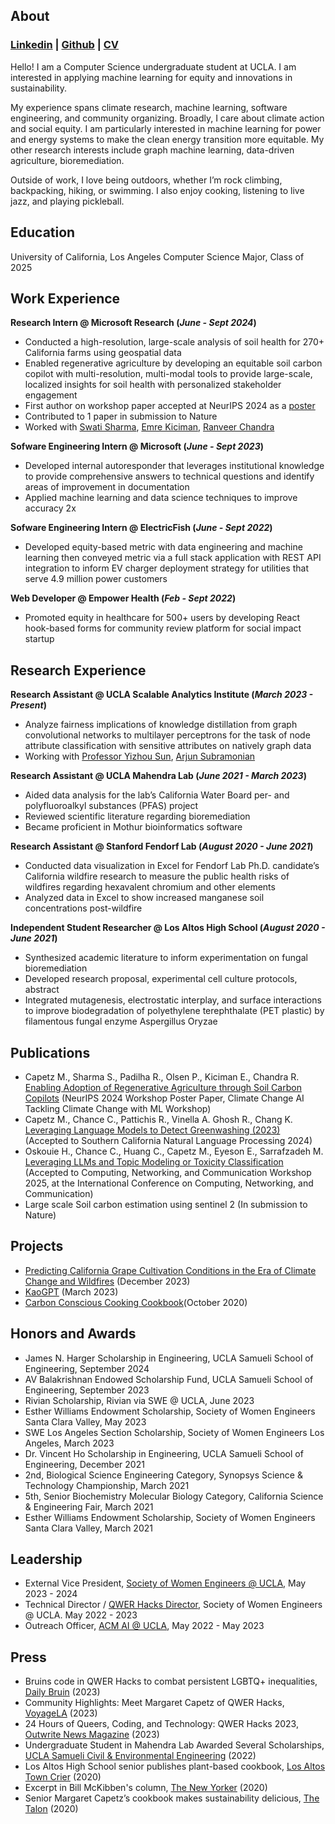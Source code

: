 ## About
### [Linkedin](https://www.linkedin.com/in/margaret-capetz/) | [Github](https://github.com/mcapetz) | [CV](https://drive.google.com/file/d/1eqdgEMUujL1Z3sD7bxcTP9F3SC4T4IMM/view?usp=sharing)
Hello! I am a Computer Science undergraduate student at UCLA. I am interested in applying machine learning for equity and innovations in sustainability.

My experience spans climate research, machine learning, software engineering, and community organizing. Broadly, I care about climate action and social equity. I am particularly interested in machine learning for power and energy systems to make the clean energy transition more equitable. My other research interests include graph machine learning, data-driven agriculture, bioremediation. 

Outside of work, I love being outdoors, whether I’m rock climbing, backpacking, hiking, or swimming. I also enjoy cooking, listening to live jazz, and playing pickleball.

## Education
University of California, Los Angeles
Computer Science Major, Class of 2025

## Work Experience
**Research Intern @ Microsoft Research (_June - Sept 2024_)**
- Conducted a high-resolution, large-scale analysis of soil health for 270+ California farms using geospatial data
- Enabled regenerative agriculture by developing an equitable soil carbon copilot with multi-resolution, multi-modal tools to provide large-scale, localized insights for soil health with personalized stakeholder engagement
- First author on workshop paper accepted at NeurIPS 2024 as a [poster](https://arxiv.org/abs/2411.16872)
- Contributed to 1 paper in submission to Nature
- Worked with [Swati Sharma](https://scholar.google.com/citations?user=J2nWkfsAAAAJ&hl=en), [Emre Kiciman](https://scholar.google.com/citations?hl=en&user=QZCU3NkAAAAJ), [Ranveer Chandra](https://scholar.google.com/citations?hl=en&user=Zq4ioqu5yb8C)
  
**Sofware Engineering Intern @ Microsoft (_June - Sept 2023_)**
- Developed internal autoresponder that leverages institutional knowledge to provide comprehensive answers to technical questions and identify areas of improvement in documentation
- Applied machine learning and data science techniques to improve accuracy 2x
  
**Sofware Engineering Intern @ ElectricFish (_June - Sept 2022_)**
- Developed equity-based metric with data engineering and machine learning then conveyed metric via a full stack application with REST API integration to inform EV charger deployment strategy for utilities that serve 4.9 million power customers
  
**Web Developer @ Empower Health (_Feb - Sept 2022_)**
- Promoted equity in healthcare for 500+ users by developing React hook-based forms for community review platform for social impact startup

## Research Experience
**Research Assistant @ UCLA Scalable Analytics Institute (_March 2023 - Present_)**
- Analyze fairness implications of knowledge distillation from graph convolutional networks to multilayer perceptrons for the task of node attribute classification with sensitive attributes on natively graph data
- Working with [Professor Yizhou Sun](https://web.cs.ucla.edu/~yzsun/), [Arjun Subramonian](https://arjunsubramonian.github.io/)
  
**Research Assistant @ UCLA Mahendra Lab (_June 2021 - March 2023_)**
- Aided data analysis for the lab’s California Water Board per- and polyfluoroalkyl substances (PFAS) project
- Reviewed scientific literature regarding bioremediation
- Became proficient in Mothur bioinformatics software
  
**Research Assistant @ Stanford Fendorf Lab (_August 2020 - June 2021_)**
- Conducted data visualization in Excel for Fendorf Lab Ph.D. candidate’s California wildfire research to measure the public health risks of wildfires regarding hexavalent chromium and other elements
- Analyzed data in Excel to show increased manganese soil concentrations post-wildfire
  
**Independent Student Researcher @ Los Altos High School (_August 2020 - June 2021_)**
- Synthesized academic literature to inform experimentation on fungal bioremediation
- Developed research proposal, experimental cell culture protocols, abstract
- Integrated mutagenesis, electrostatic interplay, and surface interactions to improve biodegradation of polyethylene terephthalate (PET plastic) by filamentous fungal enzyme Aspergillus Oryzae

## Publications
- Capetz M., Sharma S., Padilha R., Olsen P., Kiciman E., Chandra R. [Enabling Adoption of Regenerative Agriculture through Soil Carbon Copilots](https://arxiv.org/abs/2411.16872) (NeurIPS 2024 Workshop Poster Paper, Climate Change AI Tackling Climate Change with ML Workshop)
- Capetz M., Chance C., Pattichis R., Vinella A. Ghosh R., Chang K. [Leveraging Language Models to Detect Greenwashing (2023)](https://arxiv.org/abs/2311.01469) (Accepted to Southern California Natural Language Processing 2024)
- Oskouie H., Chance C., Huang C., Capetz M., Eyeson E., Sarrafzadeh M. [Leveraging LLMs and Topic Modeling or Toxicity Classification](https://github.com/mcapetz/cs247) (Accepted to Computing, Networking, and Communication Workshop 2025, at the International Conference on Computing, Networking, and Communication)
- Large scale Soil carbon estimation using sentinel 2 (In submission to Nature)


## Projects
- [Predicting California Grape Cultivation Conditions in the Era of Climate Change and Wildfires](https://github.com/mcapetz/cs269) (December 2023)
- [KaoGPT](https://github.com/mcapetz/ecec147) (March 2023)
- [Carbon Conscious Cooking Cookbook](https://github.com/mcapetz/Cookbook)(October 2020)

## Honors and Awards
- James N. Harger Scholarship in Engineering, UCLA Samueli School of Engineering, September 2024
- AV Balakrishnan Endowed Scholarship Fund, UCLA Samueli School of Engineering, September 2023
- Rivian Scholarship, Rivian via SWE @ UCLA, June 2023
- Esther Williams Endowment Scholarship, Society of Women Engineers Santa Clara Valley, May 2023
- SWE Los Angeles Section Scholarship, Society of Women Engineers Los Angeles, March 2023
- Dr. Vincent Ho Scholarship in Engineering, UCLA Samueli School of Engineering, December 2021
- 2nd, Biological Science Engineering Category, Synopsys Science & Technology Championship, March 2021
- 5th, Senior Biochemistry Molecular Biology Category, California Science & Engineering Fair, March 2021
- Esther Williams Endowment Scholarship, Society of Women Engineers Santa Clara Valley, March 2021

## Leadership
- External Vice President, [Society of Women Engineers @ UCLA](https://ucla.swe.org/), May 2023 - 2024
- Technical Director / [QWER Hacks Director](https://www.qwerhacks.com/), Society of Women Engineers @ UCLA. May 2022 - 2023
- Outreach Officer, [ACM AI @ UCLA](https://www.uclaacm.com/committees#ai), May 2022 - May 2023

## Press
- Bruins code in QWER Hacks to combat persistent LGBTQ+ inequalities, [Daily Bruin](https://dailybruin.com/2023/02/10/bruins-code-in-qwer-hacks-to-combat-persistent-lgbtq-inequalities) (2023)
- Community Highlights: Meet Margaret Capetz of QWER Hacks, [VoyageLA](https://voyagela.com/interview/community-highlights-meet-margaret-capetz-of-qwer-hacks/) (2023)
- 24 Hours of Queers, Coding, and Technology: QWER Hacks 2023, [Outwrite News Magazine](https://outwritenewsmag.org/2023/01/24-hours-of-queers-coding-and-technology-qwer-hacks-2023/) (2023)
- Undergraduate Student in Mahendra Lab Awarded Several Scholarships, [UCLA Samueli Civil & Environmental Engineering](https://www.cee.ucla.edu/undergraduate-student-in-mahendra-lab-awarded-several-scholarships/) (2022)
- Los Altos High School senior publishes plant-based cookbook, [Los Altos Town Crier](https://www.losaltosonline.com/schools/los-altos-high-school-senior-publishes-plant-based-cookbook/article_479e2bdd-d1d9-546b-b100-94715244f869.html) (2020)
- Excerpt in Bill McKibben's column, [The New Yorker](https://www.newyorker.com/news/annals-of-a-warming-planet/theres-nothing-sacred-about-nine-justices-a-livable-planet-on-the-other-hand) (2020)
- Senior Margaret Capetz’s cookbook makes sustainability delicious, [The Talon](https://lahstalon.org/carbon-conscious-cooking/) (2020)
